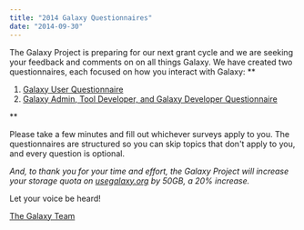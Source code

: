 ```yaml
---
title: "2014 Galaxy Questionnaires"
date: "2014-09-30"
---
```


The Galaxy Project is preparing for our next grant cycle and we are seeking your feedback and comments on on all things Galaxy.  We have created two questionnaires, each focused on how you interact with Galaxy:
**
1. [Galaxy User Questionnaire](https://docs.google.com/forms/d/1NT3ma2g7rR-mWA_vgOg2Ia_6VTFiZ86um2JhX2SecCk/formResponse)
1. [Galaxy Admin, Tool Developer, and Galaxy Developer Questionnaire](https://docs.google.com/forms/d/1lszXJ2lDJ2dYCWKXBk1qT1jO7XdDDfxXmGRCUMZFX2U/viewform)

**

Please take a few minutes and fill out whichever surveys apply to you.  The questionnaires are structured so you can skip topics that don't apply to you, and every question is optional.

*And, to thank you for your time and effort, the Galaxy Project will increase your storage quota on [usegalaxy.org](https://usegalaxy.org) by 50GB, a 20% increase.*

Let your voice be heard!

[The Galaxy Team](/src/galaxy-team/index.md)
